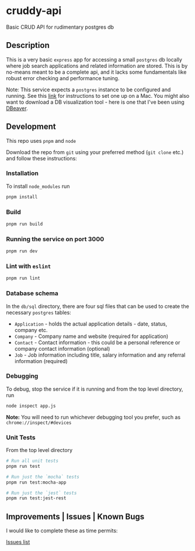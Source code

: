 # cruddy-api
Basic CRUD API for rudimentary postgres db

## Description
This is a very basic `express` app for accessing a small `postgres` db locally where job search
applications and related information are stored. This is by no-means meant to
be a complete api, and it lacks some fundamentals like robust error checking and performance tuning.

Note: This service expects a `postgres` instance to be configured and running. See this [link](https://www.atlassian.com/data/sql/how-to-start-a-postgresql-server-on-mac-os-x) for instructions to set one up on a Mac. You might also want to download a DB visualization tool - here is one that I've been using [DBeaver](https://dbeaver.io/download/).

## Development
This repo uses `pnpm` and `node`

Download the repo from `git` using your preferred method (`git clone` etc.) and follow these instructions:

### Installation
To install `node_modules` run
```bash
pnpm install
```

### Build
```bash
pnpm run build
```

### Running the service on port 3000
```bash
pnpm run dev
```

### Lint with  `eslint`
```bash
pnpm run lint
```

### Database schema
In the `db/sql` directory, there are four sql files that can be used to create the necessary `postgres` tables:

- `Application` - holds the actual application details - date, status, company etc.
- `Company` - Company name and website (required for application)
- `Contact` - Contact information - this could be a personal reference or company contact information (optional)
- `Job` - Job information including title, salary information and any referral information (required)

### Debugging
To debug, stop the service if it is running and from the top level directory, run
```bash
node inspect app.js
```

**Note:** You will need to run whichever debugging tool you prefer, such as `chrome://inspect/#devices`

### Unit Tests
From the top level directory
```bash
# Run all unit tests
pnpm run test
```
```bash
# Run just the `mocha` tests
pnpm run test:mocha-app
```
```bash
# Run just the `jest` tests
pnpm run test:jest-rest
```

## Improvements | Issues | Known Bugs
I would like to complete these as time permits:

[Issues list](https://github.com/lsi1verthorn/cruddy-api/issues)
